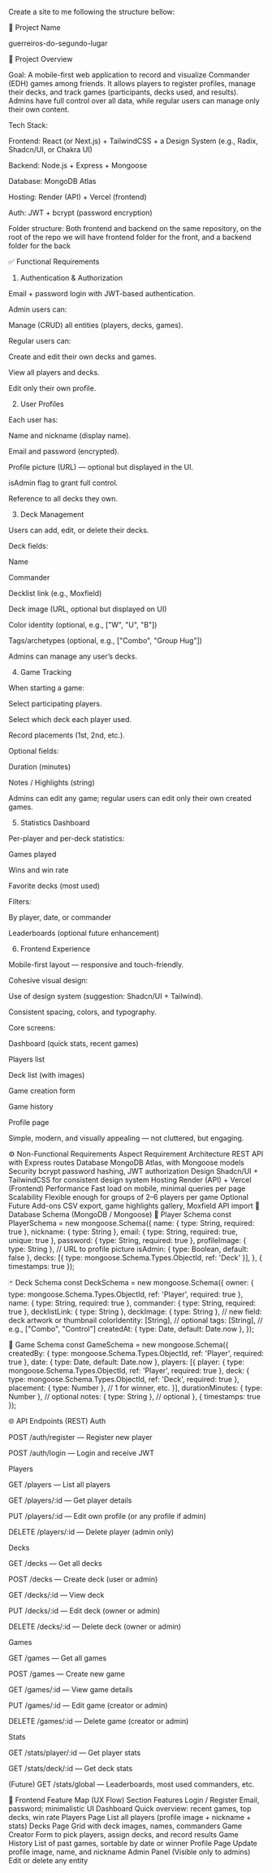Create a site to me following the structure bellow:

🎯 Project Name

guerreiros-do-segundo-lugar

🎯 Project Overview

Goal:
A mobile-first web application to record and visualize Commander (EDH) games among friends.
It allows players to register profiles, manage their decks, and track games (participants, decks used, and results).
Admins have full control over all data, while regular users can manage only their own content.

Tech Stack:

Frontend: React (or Next.js) + TailwindCSS + a Design System (e.g., Radix, Shadcn/UI, or Chakra UI)

Backend: Node.js + Express + Mongoose

Database: MongoDB Atlas

Hosting: Render (API) + Vercel (frontend)

Auth: JWT + bcrypt (password encryption)

Folder structure: Both frontend and backend on the same repository, on the root of the repo we will have frontend folder for the front, and a backend folder for the back

✅ Functional Requirements
1. Authentication & Authorization

Email + password login with JWT-based authentication.

Admin users can:

Manage (CRUD) all entities (players, decks, games).

Regular users can:

Create and edit their own decks and games.

View all players and decks.

Edit only their own profile.

2. User Profiles

Each user has:

Name and nickname (display name).

Email and password (encrypted).

Profile picture (URL) — optional but displayed in the UI.

isAdmin flag to grant full control.

Reference to all decks they own.

3. Deck Management

Users can add, edit, or delete their decks.

Deck fields:

Name

Commander

Decklist link (e.g., Moxfield)

Deck image (URL, optional but displayed on UI)

Color identity (optional, e.g., ["W", "U", "B"])

Tags/archetypes (optional, e.g., ["Combo", "Group Hug"])

Admins can manage any user’s decks.

4. Game Tracking

When starting a game:

Select participating players.

Select which deck each player used.

Record placements (1st, 2nd, etc.).

Optional fields:

Duration (minutes)

Notes / Highlights (string)

Admins can edit any game; regular users can edit only their own created games.

5. Statistics Dashboard

Per-player and per-deck statistics:

Games played

Wins and win rate

Favorite decks (most used)

Filters:

By player, date, or commander

Leaderboards (optional future enhancement)

6. Frontend Experience

Mobile-first layout — responsive and touch-friendly.

Cohesive visual design:

Use of design system (suggestion: Shadcn/UI + Tailwind).

Consistent spacing, colors, and typography.

Core screens:

Dashboard (quick stats, recent games)

Players list

Deck list (with images)

Game creation form

Game history

Profile page

Simple, modern, and visually appealing — not cluttered, but engaging.

⚙️ Non-Functional Requirements
Aspect	Requirement
Architecture	REST API with Express routes
Database	MongoDB Atlas, with Mongoose models
Security	bcrypt password hashing, JWT authorization
Design	Shadcn/UI + TailwindCSS for consistent design system
Hosting	Render (API) + Vercel (Frontend)
Performance	Fast load on mobile, minimal queries per page
Scalability	Flexible enough for groups of 2–6 players per game
Optional Future Add-ons	CSV export, game highlights gallery, Moxfield API import
🧱 Database Schema (MongoDB / Mongoose)
👤 Player Schema
const PlayerSchema = new mongoose.Schema({
  name: { type: String, required: true },
  nickname: { type: String },
  email: { type: String, required: true, unique: true },
  password: { type: String, required: true },
  profileImage: { type: String }, // URL to profile picture
  isAdmin: { type: Boolean, default: false },
  decks: [{ type: mongoose.Schema.Types.ObjectId, ref: 'Deck' }],
}, { timestamps: true });

🃏 Deck Schema
const DeckSchema = new mongoose.Schema({
  owner: { type: mongoose.Schema.Types.ObjectId, ref: 'Player', required: true },
  name: { type: String, required: true },
  commander: { type: String, required: true },
  decklistLink: { type: String },
  deckImage: { type: String }, // new field: deck artwork or thumbnail
  colorIdentity: [String], // optional
  tags: [String], // e.g., ["Combo", "Control"]
  createdAt: { type: Date, default: Date.now },
});

🎲 Game Schema
const GameSchema = new mongoose.Schema({
  createdBy: { type: mongoose.Schema.Types.ObjectId, ref: 'Player', required: true },
  date: { type: Date, default: Date.now },
  players: [{
    player: { type: mongoose.Schema.Types.ObjectId, ref: 'Player', required: true },
    deck: { type: mongoose.Schema.Types.ObjectId, ref: 'Deck', required: true },
    placement: { type: Number }, // 1 for winner, etc.
  }],
  durationMinutes: { type: Number }, // optional
  notes: { type: String }, // optional
}, { timestamps: true });

🌐 API Endpoints (REST)
Auth

POST /auth/register — Register new player

POST /auth/login — Login and receive JWT

Players

GET /players — List all players

GET /players/:id — Get player details

PUT /players/:id — Edit own profile (or any profile if admin)

DELETE /players/:id — Delete player (admin only)

Decks

GET /decks — Get all decks

POST /decks — Create deck (user or admin)

GET /decks/:id — View deck

PUT /decks/:id — Edit deck (owner or admin)

DELETE /decks/:id — Delete deck (owner or admin)

Games

GET /games — Get all games

POST /games — Create new game

GET /games/:id — View game details

PUT /games/:id — Edit game (creator or admin)

DELETE /games/:id — Delete game (creator or admin)

Stats

GET /stats/player/:id — Get player stats

GET /stats/deck/:id — Get deck stats

(Future) GET /stats/global — Leaderboards, most used commanders, etc.

📱 Frontend Feature Map (UX Flow)
Section	Features
Login / Register	Email, password; minimalistic UI
Dashboard	Quick overview: recent games, top decks, win rate
Players Page	List all players (profile image + nickname + stats)
Decks Page	Grid with deck images, names, commanders
Game Creator	Form to pick players, assign decks, and record results
Game History	List of past games, sortable by date or winner
Profile Page	Update profile image, name, and nickname
Admin Panel	(Visible only to admins) Edit or delete any entity